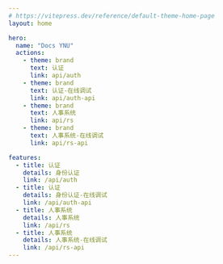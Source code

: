 ```yaml
---
# https://vitepress.dev/reference/default-theme-home-page
layout: home

hero:
  name: "Docs YNU"
  actions:
    - theme: brand
      text: 认证
      link: api/auth
    - theme: brand
      text: 认证-在线调试
      link: api/auth-api
    - theme: brand
      text: 人事系统
      link: api/rs
    - theme: brand
      text: 人事系统-在线调试
      link: api/rs-api

features:
  - title: 认证
    details: 身份认证
    link: /api/auth
  - title: 认证
    details: 身份认证-在线调试
    link: /api/auth-api
  - title: 人事系统
    details: 人事系统
    link: /api/rs
  - title: 人事系统
    details: 人事系统-在线调试
    link: /api/rs-api
---
```


